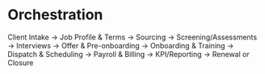 # Orchestration

Client Intake → Job Profile & Terms → Sourcing → Screening/Assessments → Interviews → Offer & Pre-onboarding
→ Onboarding & Training → Dispatch & Scheduling → Payroll & Billing → KPI/Reporting → Renewal or Closure
